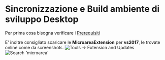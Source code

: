 # Sincronizzazione e Build ambiente di sviluppo Desktop

Per prima cosa bisogna verificare i [Prerequisiti](https://github.com/Microarea/Taskbuilder/blob/master/DEVELOPER.md#prerequisite-software)

E' inoltre consigliato scaricare le **MicroareaExtension** per **vs2017**, le trovate online come da screenshots.
![Tools -> Extension and Updates](https://github.com/Microarea/Taskbuilder/blob/master/docs/img/microarea-extension-1.png)
![Search 'microarea'](https://github.com/Microarea/Taskbuilder/blob/master/docs/img/microarea-extension-2.jpg)
